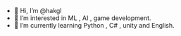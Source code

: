 - 👋 Hi, I’m @hakgl
- 👀 I’m interested in ML , AI , game development.
- 🌱 I’m currently learning Python , C# , unity and English.


<!---
hakgl/hakgl is a ✨ special ✨ repository because its `README.md` (this file) appears on your GitHub profile.
You can click the Preview link to take a look at your changes.
--->
